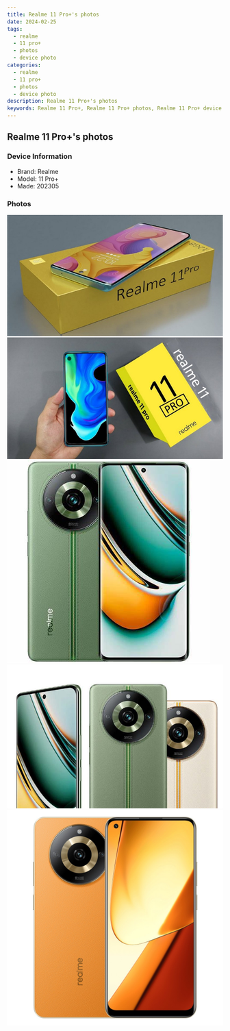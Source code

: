 ```yaml
---
title: Realme 11 Pro+'s photos
date: 2024-02-25
tags: 
  - realme
  - 11 pro+
  - photos
  - device photo
categories: 
  - realme
  - 11 pro+
  - photos
  - device photo
description: Realme 11 Pro+'s photos
keywords: Realme 11 Pro+, Realme 11 Pro+ photos, Realme 11 Pro+ device photo
---
```


## Realme 11 Pro+'s photos

### Device Information

- Brand: Realme
- Model: 11 Pro+
- Made: 202305

### Photos

![/images/best-assets/devices/realme/realme-11-proplus/1.jpg](/images/best-assets/devices/realme/realme-11-proplus/1.jpg)
![/images/best-assets/devices/realme/realme-11-proplus/2.jpg](/images/best-assets/devices/realme/realme-11-proplus/2.jpg)
![/images/best-assets/devices/realme/realme-11-proplus/3.jpg](/images/best-assets/devices/realme/realme-11-proplus/3.jpg)
![/images/best-assets/devices/realme/realme-11-proplus/4.jpg](/images/best-assets/devices/realme/realme-11-proplus/4.jpg)
![/images/best-assets/devices/realme/realme-11-proplus/5.jpg](/images/best-assets/devices/realme/realme-11-proplus/5.jpg)
